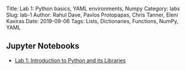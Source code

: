 Title: Lab 1: Python basics, YAML environments, Numpy
Category: labs
Slug: lab-1
Author: Rahul Dave, Pavlos Protopapas, Chris Tanner, Eleni Kaxiras
Date: 2019-09-06
Tags:  Lists, Dictionaries, Functions, NumPy, YAML

## Jupyter Notebooks

- [Lab 1: Introduction to Python and its Libraries]({static}notebook/cs109a_lab1_intro.ipynb)

